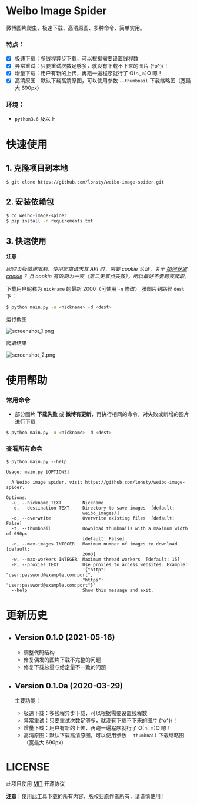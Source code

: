 # Weibo Image Spider

微博图片爬虫，极速下载、高清原图、多种命令、简单实用。

### 特点：

- [x] 极速下载：多线程异步下载，可以根据需要设置线程数
- [x] 异常重试：只要重试次数足够多，就没有下载不下来的图片 \(^o^)/！
- [x] 增量下载：用户有新的上传，再跑一遍程序就行了 O(∩_∩)O 嗯！
- [x] 高清原图：默认下载高清原图，可以使用参数 `--thumbnail` 下载缩略图（宽最大 690px）

### 环境：

- `python3.6` 及以上

# 快速使用

## 1. 克隆项目到本地

```sh
$ git clone https://github.com/lonsty/weibo-image-spider.git
```

## 2. 安装依赖包

```sh
$ cd weibo-image-spider
$ pip install -r requirements.txt
```

## 3. 快速使用

**注意**：

*因网页版微博限制，使用爬虫请求其 API 时，需要 cookie 认证，关于 [如何获取 cookie](docs/get_cookie.md)？
且 cookie 有效期为一天（第二天零点失效），所以最好不要跨天爬取。*

下载用户昵称为 `nickname` 的最新 2000（可使用 `-n` 修改） 张图片到路径 `dest` 下：

```sh
$ python main.py -u <nickname> -d <dest>
```

运行截图

![screenshot_1.png](docs/screenshot_1.png)

爬取结果

![screenshot_2.png](docs/screenshot_2.png)

# 使用帮助

### 常用命令

- 部分图片 **下载失败** 或 **微博有更新**，再执行相同的命令，对失败或新增的图片进行下载

```sh
$ python main.py -u <nickname> -d <dest>
```

### 查看所有命令

```
$ python main.py --help

Usage: main.py [OPTIONS]

  A Weibo image spider, visit https://github.com/lonsty/weibo-image-spider.

Options:
  -u, --nickname TEXT        Nickname
  -d, --destination TEXT     Directory to save images  [default:
                             weibo_images/]
  -o, --overwrite            Overwrite existing files  [default: False]
  -t, --thumbnail            Download thumbnails with a maximum width of 690px
                             [default: False]
  -n, --max-images INTEGER   Maximum number of images to download  [default:
                             2000]
  -w, --max-workers INTEGER  Maximum thread workers  [default: 15]
  -P, --proxies TEXT         Use proxies to access websites. Example:
                             '{"http": "user:password@example.com:port",
                             "https": "user:password@example.com:port"}'
  --help                     Show this message and exit.
```

# 更新历史

- ## Version 0.1.0 (2021-05-16)
    
    - 调整代码结构
    - 修复偶发的图片下载不完整的问题
    - 修复下载总量与给定量不一致的问题

- ## Version 0.1.0a (2020-03-29)

    主要功能：
    
    - 极速下载：多线程异步下载，可以根据需要设置线程数
    - 异常重试：只要重试次数足够多，就没有下载不下来的图片 \(^o^)/！
    - 增量下载：用户有新的上传，再跑一遍程序就行了 O(∩_∩)O 嗯！
    - 高清原图：默认下载高清原图，可以使用参数 `--thumbnail` 下载缩略图（宽最大 690px）

# LICENSE

此项目使用 [MIT](LICENSE) 开源协议

**注意**：使用此工具下载的所有内容，版权归原作者所有，请谨慎使用！
